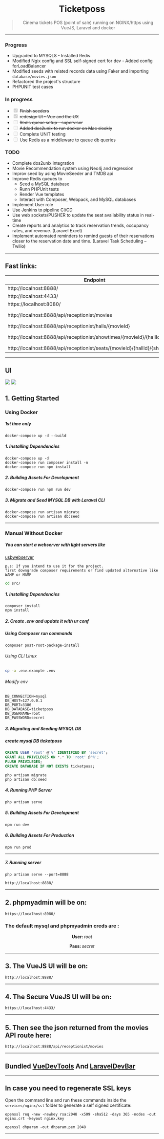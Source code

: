 

<h1 align="center">
Ticketposs
</h1>

<div align="center">

> Cinema tickets POS (point of sale) running on NGINX/https using VueJS, Laravel and docker 

</div>

---	


### Progress


- Upgraded to MYSQL8 - Installed Redis 
- Modified Ngix config and SSL self-signed cert for dev - Added config forLoadBalancer
- Modified seeds with related records data using Faker and importing ```database/movies.json```
- Refactored the project's structure
- PHPUNIT test cases

### In progress
<ul>

  <li> <input type="checkbox" disabled checked /> <del>Finish seeders</del> </li>
  <li> <input type="checkbox" disabled checked /> <del> redesign UI - Vue and the UX </del></li>
  <li> <input type="checkbox" disabled  /> <del> Redis queue setup - supervisor </del></li>

  <li> <input type="checkbox" disabled  /> <del> Added dos2unix to run docker on Mac sleekly</del></li>
  <li> <input type="checkbox" disabled /> Complete UNIT testing </li>
  <li> <input type="checkbox" disabled /> Use Redis as a middleware to queue db queries </li>


</ul>

### TODO
- Complete dos2unix integration
- Movie Recommendation system using Neo4j and regression
- Improv seed by using MovieSeeder and TMDB api
- Improve Redis queues to 
  - Seed a MySQL database
  - Runn PHPUnit tests
  - Render Vue templates
  - Interact with Composer, Webpack, and MySQL databases
- Implement User role
- Use Jenkins to pipeline CI/CD
- Use web sockets/PUSHER to update the seat availability status in real-time
- Create reports and analytics to track reservation trends, occupancy rates, and revenue. (Laravel Excel)
- Implement automated reminders to remind guests of their reservations closer to the reservation date and time. (Laravel Task Scheduling – Twilio)


---	

##  Fast links:

Endpoint | description
------------ | -------------
http://localhost:8888/ | http app
http://localhost:4433/ | https app
https://localhost:8080/ |  phpmyadmin
http://localhost:8888/api/receptionist/movies | http api/movies 
http://localhost:8888/api/receptionist/halls/{movieId} | http api/halls 
http://localhost:8888/api/receptionist/showtimes/{movieId}/{hallId} | http api/showtimes 
http://localhost:8888/api/receptionist/seats/{movieId}/{hallId}/{showtimeId} | http api/seats 


---

## UI
[<img src="generated_docs/UI.jpg">](#)
[<img src="generated_docs/UI2.png">](#)

## 1. Getting Started


### Using Docker

##### 1st time only
```
docker-compose up -d --build 
```

##### 1. Installing Dependencies 

```
docker-compose up -d
docker-compose run composer install -n
docker-compose run npm install
```
##### 2. Building Assets For Development

```
docker-compose run npm run dev
```

##### 3. Migrate and Seed MYSQL DB with Laravel CLI

```
docker-compose run artisan migrate
docker-compose run artisan db:seed
```

---	
### Manual Without Docker
##### You can start a webserver with light servers like 
[usbwebserver](https://www.usbwebserver.net/webserver/)
```
p.s: If you intend to use it for the project.
first downgrade composer requirements or find updated alternative like WAMP or MAMP
````

```sh
cd src/
```
##### 1. Installing Dependencies

```
composer install
npm install
```

##### 2. Create .env and update it with ur conf

#####  Using Composer run commands

```
composer post-root-package-install
```

###### Using CLI Linux
```sh
cp -a .env.example .env 
```
###### Modify env
```
DB_CONNECTION=mysql
DB_HOST=127.0.0.1
DB_PORT=3306
DB_DATABASE=ticketposs
DB_USERNAME=root
DB_PASSWORD=secret

```
##### 3. Migrating and Seeding MYSQL DB

##### create mysql DB ticketposs 
```sql
CREATE USER 'root' @'%' IDENTIFIED BY 'secret';
GRANT ALL PRIVILEGES ON *.* TO 'root' @'%';
FLUSH PRIVILEGES;
CREATE DATABASE IF NOT EXISTS ticketposs;
```

```
php artisan migrate
php artisan db:seed
```
##### 4. Running PHP Server
```
php artisan serve
```
##### 5. Building Assets For Development

```
npm run dev
```
##### 6. Building Assets For Production

```
npm run prod
```

---	

##### 7. Running server

```
php artisan serve --port=8888
```


```
http://localhost:8888/
```


---	

## 2. phpmyadmin will be on:

``` 
https://localhost:8080/ 
```
### The default mysql and phpmyadmin creds are :
<div align="center">
<p><strong>User: </strong>  <em>root</em></p>
<p><strong>Pass: </strong>  <em>secret</em></p>
</div>

---	

## 3. The VueJS UI will be on:

```
http://localhost:8888/ 
```
---	
## 4. The Secure VueJS UI will be on:

``` 
https://localhost:4433/
```

---	
## 5. Then see the json returned from the movies API route here:

``` 
http://localhost:8888/api/receptionist/movies
```

---	
## Bundled [VueDevTools](https://chrome.google.com/webstore/detail/vuejs-devtools/nhdogjmejiglipccpnnnanhbledajbpd) And [LaravelDevBar](http://phpdebugbar.com/docs/)


---	

## In case you need to regenerate SSL keys 

Open the command line and run these commands inside the ```services/nginx/ssl``` folder to generate a self signed certificate:


``` openssl req -new -newkey rsa:2048 -x509 -sha512 -days 365 -nodes -out nginx.crt -keyout nginx.key ```


``` openssl dhparam -out dhparam.pem 2048 ```


--- 